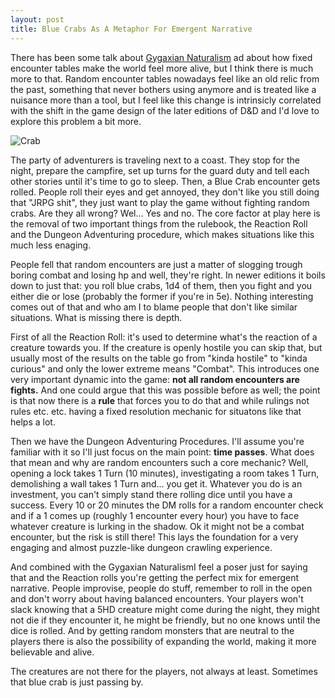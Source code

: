 ```yaml
---
layout: post
title: Blue Crabs As A Metaphor For Emergent Narrative
---
```


There has been some talk about [Gygaxian Naturalism](http://grognardia.blogspot.com/2008/09/gygaxian-naturalism.html) ad about how fixed encounter tables make the world feel more alive, but I think there is much more to that. Random encounter tables nowadays feel like an old relic from the past, something that never bothers using anymore and is treated like a nuisance more than a tool, but I feel like this change is intrinsicly correlated with the shift in the game design of the later editions of D&D and I'd love to explore this problem a bit more.

![Crab](https://i.imgur.com/YfaWJF7.png)

<!--more--> 

The party of adventurers is traveling next to a coast. They stop for the night, prepare the campfire, set up turns for the guard duty and tell each other stories until it's time to go to sleep. Then, a Blue Crab encounter gets rolled. People roll their eyes and get annoyed, they don't like you still doing that "JRPG shit", they just want to play the game without fighting random crabs. Are they all wrong? Wel... Yes and no. The core factor at play here is the removal of two important things from the rulebook, the Reaction Roll and the Dungeon Adventuring procedure, which makes situations like this much less enaging. 

People fell that random encounters are just a matter of slogging trough boring combat and losing hp and well, they're right. In newer editions it boils down to just that: you roll blue crabs, 1d4 of them, then you fight and you either die or lose (probably the former if you're in 5e). Nothing interesting comes out of that and who am I to blame people that don't like similar situations. What is missing there is depth.

First of all the Reaction Roll: it's used to determine what's the reaction of a creature towards you. If the creature is openly hostile you can skip that, but usually most of the results on the table go from "kinda hostile" to "kinda curious" and only the lower extreme means "Combat". This introduces one very important dynamic into the game: **not all random encounters are fights.** And one could argue that this was possible before as well; the point is that now there is a **rule** that forces you to do that and while rulings not rules etc. etc. having a fixed resolution mechanic for situatons like that helps a lot. 

Then we have the Dungeon Adventuring Procedures. I'll assume you're familiar with it so I'll just focus on the main point: **time passes**. What does that mean and why are random encounters such a core mechanic? Well, opening a lock takes 1 Turn (10 minutes), investigating a room takes 1 Turn, demolishing a wall takes 1 Turn and... you get it.  Whatever you do is an investment, you can't simply stand there rolling dice until you have a success. Every 10 or 20 minutes the DM rolls for a random encounter check and if a 1 comes up (roughly 1 encounter every hour) you have to face whatever creature is lurking in the shadow. Ok it might not be a combat encounter, but the risk is still there! This lays the foundation for a very engaging and almost puzzle-like dungeon crawling experience.

And combined with the <span class="tooltip">Gygaxian Naturalism<span class="tooltiptext">I feel a poser just for saying that</span></span> and the Reaction rolls you're getting the perfect mix for emergent narrative. People improvise, people do stuff, remember to roll in the open and don't worry about having balanced encounters. Your players won't slack knowing that a 5HD creature might come during the night, they might not die if they encounter it, he might be friendly, but no one knows until the dice is rolled. And by getting random monsters that are neutral to the players there is also the possibility of expanding the world, making it more believable and alive. 

The creatures are not there for the players, not always at least. Sometimes that blue crab is just passing by.

